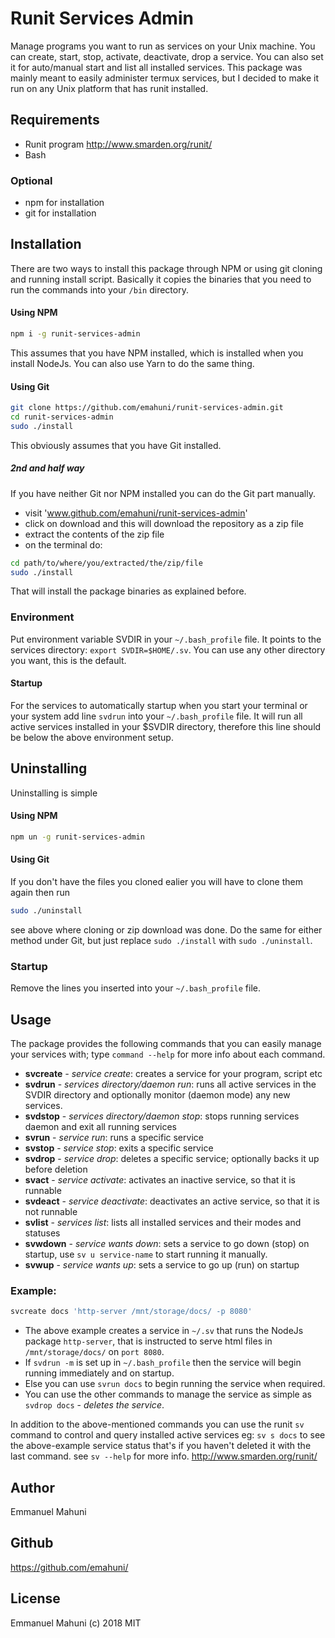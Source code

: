 # Runit Services Admin

Manage programs you want to run as services on your Unix machine. You can create, start, stop, activate, deactivate, drop a service. You can also set it for auto/manual start and list all installed services. This package was mainly meant to easily administer termux services, but I decided to make it run on any Unix platform that has runit installed.

## Requirements
- Runit program http://www.smarden.org/runit/
- Bash

### Optional
- npm for installation
- git for installation

## Installation

There are two ways to install this package through NPM or using git cloning and running install script. Basically it copies the binaries that you need to run the commands into your `/bin` directory.

#### Using NPM

```sh
npm i -g runit-services-admin
```

This assumes that you have NPM installed, which is installed when you install NodeJs. You can also use Yarn to do the same thing.

#### Using Git

```sh
git clone https://github.com/emahuni/runit-services-admin.git
cd runit-services-admin
sudo ./install
```

This obviously assumes that you have Git installed.

##### 2nd and half way

If you have neither Git nor NPM installed you can do the Git part manually.

- visit 'www.github.com/emahuni/runit-services-admin'
- click on download and this will download the repository as a zip file
- extract the contents of the zip file
- on the terminal do:
```sh
cd path/to/where/you/extracted/the/zip/file
sudo ./install
```

That will install the package binaries as explained before.

### Environment
Put environment variable SVDIR in your `~/.bash_profile` file. It points to the services directory: `export SVDIR=$HOME/.sv`. You can use any other directory you want, this is the default.

#### Startup

For the services to automatically startup when you start your terminal or your system add line `svdrun` into your `~/.bash_profile` file.
It will run all active services installed in your $SVDIR directory, therefore this line should be below the above environment setup.


## Uninstalling

Uninstalling is simple

#### Using NPM

```sh
npm un -g runit-services-admin
```

#### Using Git

If you don't have the files you cloned ealier you will have to clone them again then run

```sh
sudo ./uninstall
```

see above where cloning or zip download was done. Do the same for either method under Git, but just replace `sudo ./install` with `sudo ./uninstall`.

### Startup

Remove the lines you inserted into your `~/.bash_profile` file.


## Usage

The package provides the following commands that you can easily manage your services with; type `command --help` for more info about each command.

* **svcreate** *- service create*: creates a service for your program, script etc
* **svdrun** - *services directory/daemon run*: runs all active services in the SVDIR directory and optionally monitor (daemon mode) any new services.
* **svdstop** - *services directory/daemon stop*: stops running services daemon and exit all running services
* **svrun** - *service run*: runs a specific service
* **svstop** - *service stop*: exits a specific service
* **svdrop** - *service drop*: deletes a specific service; optionally backs it up before deletion
* **svact** - *service activate*: activates an inactive service, so that it is runnable
* **svdeact** - *service deactivate*: deactivates an active service, so that it is not runnable
* **svlist** - *services list*: lists all installed services and their modes and statuses
* **svwdown** - *service wants down*: sets a service to go down (stop) on startup, use `sv u service-name` to start running it manually.
* **svwup** - *service wants up*: sets a service to go up (run) on startup

### Example:

```sh
svcreate docs 'http-server /mnt/storage/docs/ -p 8080'
```

- The above example creates a service in `~/.sv` that runs the NodeJs package `http-server`, that is instructed to serve html files in `/mnt/storage/docs/` on `port 8080`.
- If `svdrun -m` is set up in `~/.bash_profile` then the service will begin running immediately and on startup.
- Else you can use `svrun docs` to begin running the service when required.
- You can use the other commands to manage the service as simple as `svdrop docs` - *deletes the service*.


In addition to the above-mentioned commands you can use the runit `sv` command to control and query installed active services eg: `sv s docs` to see the above-example service status that's if you haven't deleted it with the last command. see `sv --help` for more info. http://www.smarden.org/runit/


## Author

Emmanuel Mahuni

## Github

https://github.com/emahuni/

## License

Emmanuel Mahuni (c) 2018 MIT

